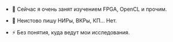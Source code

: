 
<!--
### Приветствую на своей страничке...
![image](https://user-images.githubusercontent.com/24459823/166940705-ff3a931f-fd0f-4ad9-bd3b-f87713918753.png) -->


- 🌱 Сейчас я очень занят изучением FPGA, OpenCL и прочим.

- 🔭 Неистово пишу НИРы, ВКРы, КП... Нет.

- ⚡ Без понятия, куда ведут мои исследования.



<!--
**gHuwk/gHuwk** is a ✨ _special_ ✨ repository because its `README.md` (this file) appears on your GitHub profile.

Here are some ideas to get you started:

- 🔭 I’m currently working on ...
- 🌱 I’m currently learning ...
- 👯 I’m looking to collaborate on ...
- 🤔 I’m looking for help with ...
- 💬 Ask me about ...
- 📫 How to reach me: ...
- 😄 Pronouns: ...
- ⚡ Fun fact: ...
-->

